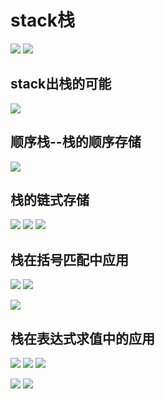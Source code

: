# stack栈
![](.stack_images/stack.png)
![](.stack_images/stack1.png)

## stack出栈的可能
![](.stack_images/stack_pop_option.png)

## 顺序栈--栈的顺序存储
![](.stack_images/sequence_stack.png)

## 栈的链式存储   
![](.stack_images/link_stack.png)
![](.stack_images/link_stack1.png)
![](.stack_images/link_stack2.png)


## 栈在括号匹配中应用
![](.stack_images/stack_in_brakets.png)
![](.stack_images/stack_in_brakets2.png)

![](.stack_images/stack_in_brakets_code.png)


## 栈在表达式求值中的应用
![](.stack_images/stack_in_operator.png)
![](.stack_images/stack_in_operator2.png)
![](.stack_images/stack_in_operator3.png)

![](.stack_images/stack_in_operator_code.png)
![](.stack_images/stack_in_operator_code2.png)